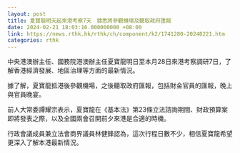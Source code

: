```yaml
---
layout: post
title: 夏寶龍明天起來港考察7天　據悉將參觀機場及聽取政府匯報
date: 2024-02-21 18:03:16.000000000 +08:00
link: https://news.rthk.hk/rthk/ch/component/k2/1741280-20240221.htm
categories: rthk
---
```


中央港澳辦主任、國務院港澳辦主任夏寶龍明日至本月28日來港考察調研7日，了解香港經濟發展、地區治理等方面的最新情況。

據了解，夏寶龍抵港後參觀機場，之後聽取政府匯報，包括財金官員的匯報，晚上與官員晚宴。

前人大常委譚耀宗表示，夏寶龍在《基本法》第23條立法諮詢期間、財政預算案即將發表之際，以及全國兩會召開前夕來港是合適的時機。

行政會議成員兼立法會商界議員林健鋒認為，這次行程日數不少，相信夏寶龍希望更深入了解本港最新情況。
